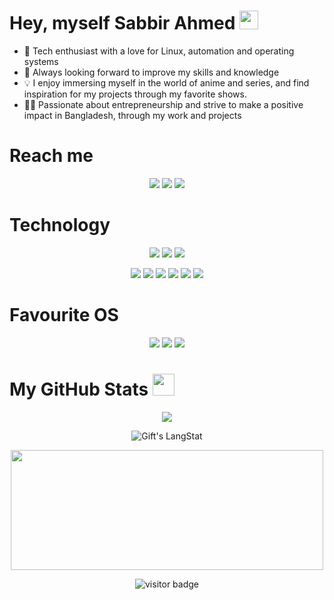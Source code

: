 # Hey, myself Sabbir Ahmed <img src="https://media.giphy.com/media/hvRJCLFzcasrR4ia7z/giphy.gif" width="30px">

- 👀 Tech enthusiast with a love for Linux, automation and operating systems
- 🧠 Always looking forward to improve my skills and knowledge
- 💡 I enjoy immersing myself in the world of anime and series, and find inspiration for my projects through my favorite shows.
- 🫰🏼 Passionate about entrepreneurship and strive to make a positive impact in Bangladesh, through my work and projects
# Reach me

<p align="center">
<a target="_blank" href="https://www.linkedin.com/in/sabbir-ahmed1925/"><img src="https://img.shields.io/badge/-LinkedIn-0077B5?style=for-the-badge&logo=Linkedin&logoColor=white"></img></a>
<a target="_blank" href="mailto:sabbir.ahmed1925@gmail.com"><img src="https://img.shields.io/badge/-Gmail-D14836?style=for-the-badge&logo=Gmail&logoColor=white"></img></a>
<a target="_blank" href="https://twitter.com/_Sabbbir_"><img src="https://img.shields.io/badge/-Twitter-1DA1F2?style=for-the-badge&logo=Twitter&logoColor=white"></img></a>
</p>

# Technology
<p align="center">
<img src = "https://img.shields.io/badge/java-%23ED8B00.svg?style=for-the-badge&logo=java&logoColor=white"/>
<img src = "https://img.shields.io/badge/Android%20Studio-3DDC84.svg?style=for-the-badge&logo=android-studio&logoColor=white"/>
<img src = "https://img.shields.io/badge/kotlin-%237F52FF.svg?style=for-the-badge&logo=kotlin&logoColor=white"/>
</p>

<p align="center">
<img src = "https://img.shields.io/badge/mysql-%2300f.svg?style=for-the-badge&logo=mysql&logoColor=white"/>
<img src = "https://img.shields.io/badge/c-%2300599C.svg?style=for-the-badge&logo=c&logoColor=white"/>
<img src = "https://img.shields.io/badge/python-3670A0?style=for-the-badge&logo=python&logoColor=ffdd54"/>
<img src = "https://img.shields.io/badge/numpy-%23013243.svg?style=for-the-badge&logo=numpy&logoColor=white"/>
<img src = "https://img.shields.io/badge/pandas-%23150458.svg?style=for-the-badge&logo=pandas&logoColor=white"/>
<img src = "https://img.shields.io/badge/.NET-5C2D91?style=for-the-badge&logo=.net&logoColor=white"/>
</p>

# Favourite OS
<p align="center">
<img src = "https://img.shields.io/badge/Arch%20Linux-1793D1?logo=arch-linux&logoColor=fff&style=for-the-badge"/>
<img src = "https://img.shields.io/badge/Fedora-294172?style=for-the-badge&logo=fedora&logoColor=white"/>
<img src = "https://img.shields.io/badge/Kali-268BEE?style=for-the-badge&logo=kalilinux&logoColor=white"/>
</p>

# My GitHub Stats <img src = "https://i.pinimg.com/originals/65/c4/f4/65c4f452571be1261e9c623f7da488ac.gif" width = 35px>
 <div>
 <p align ="center"><img src = "https://github-readme-stats.vercel.app/api?username=sabbbir&show_icons=true&theme=radical"/>
  <p align ="center"> <img align="center" src="https://github-readme-streak-stats.herokuapp.com/?user=sabbbir" alt="Gift's LangStat" />

 <p align ="center"><img src = "https://github-readme-stats.vercel.app/api/top-langs/?username=sabbbir&layout=compact" height="192px"  width="500px"/>
</div>

<p  align="center">
  <img src="https://visitor-badge.glitch.me/badge?page_id=sabbbir" alt="visitor badge"/>
</p>
